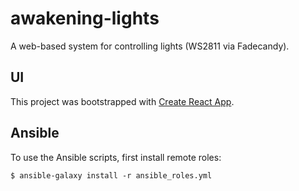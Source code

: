 # awakening-lights
A web-based system for controlling lights (WS2811 via Fadecandy).

## UI
This project was bootstrapped with [Create React App](https://github.com/facebookincubator/create-react-app).

## Ansible
To use the Ansible scripts, first install remote roles:

    $ ansible-galaxy install -r ansible_roles.yml

